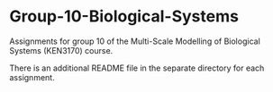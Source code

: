 # Group-10-Biological-Systems
Assignments for group 10 of the Multi-Scale Modelling of Biological Systems (KEN3170) course.

There is an additional README file in the separate directory for each assignment.  
